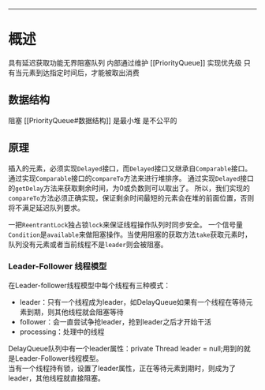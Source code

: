 ___
# 概述
具有延迟获取功能无界阻塞队列
内部通过维护 [[PriorityQueue]] 实现优先级
只有当元素到达指定时间后，才能被取出消费

## 数据结构
阻塞
[[PriorityQueue#数据结构]]
是最小堆
是不公平的
 
## 原理
插入的元素，必须实现`Delayed`接口，而`Delayed`接口又继承自`Comparable`接口。
通过实现`Comparable`接口的`compareTo`方法来进行堆排序。
通过实现`Delayed`接口的`getDelay`方法来获取剩余时间，为0或负数则可以取出了。
所以，我们实现的`compareTo`方法必须正确实现，保证剩余时间最短的元素会在堆的前面位置，否则将不满足延迟队列要求。

一把`ReentrantLock`独占锁`lock`来保证线程操作队列时同步安全。
一个信号量`Condition`是`available`来做阻塞操作。当使用阻塞的获取方法`take`获取元素时，队列没有元素或者当前线程不是`leader`则会被阻塞。

### Leader-Follower 线程模型
在Leader-follower线程模型中每个线程有三种模式：

-   leader：只有一个线程成为leader，如DelayQueue如果有一个线程在等待元素到期，则其他线程就会阻塞等待
-   follower：会一直尝试争抢leader，抢到leader之后才开始干活
-   processing：处理中的线程

DelayQueue队列中有一个leader属性：private Thread leader = null;用到的就是Leader-Follower线程模型。  
当有一个线程持有锁，设置了leader属性，正在等待元素到期时，则成为了leader，其他线程就直接阻塞。
